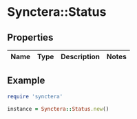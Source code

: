 # Synctera::Status

## Properties

| Name | Type | Description | Notes |
| ---- | ---- | ----------- | ----- |

## Example

```ruby
require 'synctera'

instance = Synctera::Status.new()
```

